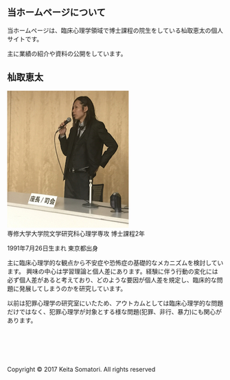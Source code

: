 <br />
<br />

## 当ホームページについて

当ホームページは、臨床心理学領域で博士課程の院生をしている杣取恵太の個人サイトです。

主に業績の紹介や資料の公開をしています。

## 杣取恵太

<p>
<img src="myPicture.jpg">
<br />
専修大学大学院文学研究科心理学専攻 博士課程2年

1991年7月26日生まれ 東京都出身

主に臨床心理学的な観点から不安症や恐怖症の基礎的なメカニズムを検討しています。
興味の中心は学習理論と個人差にあります。経験に伴う行動の変化には必ず個人差があると考えており、どのような要因が個人差を規定し、臨床的な問題に発展してしまうのかを研究しています。

以前は犯罪心理学の研究室にいたため、アウトカムとしては臨床心理学的な問題だけではなく、犯罪心理学が対象とする様な問題(犯罪、非行、暴力)にも関心があります。
</p>


<br />
<br />
<br />
<br />
<p>Copyright &copy; 2017 Keita Somatori. All rights reserved </p>